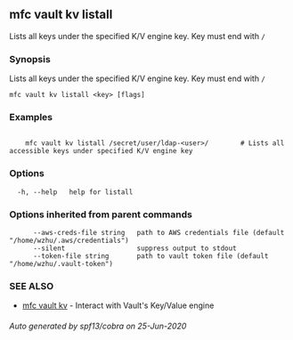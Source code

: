 ## mfc vault kv listall

Lists all keys under the specified K/V engine key. Key must end with `/`

### Synopsis

Lists all keys under the specified K/V engine key. Key must end with `/`

```
mfc vault kv listall <key> [flags]
```

### Examples

```

	mfc vault kv listall /secret/user/ldap-<user>/        # Lists all accessible keys under specified K/V engine key
```

### Options

```
  -h, --help   help for listall
```

### Options inherited from parent commands

```
      --aws-creds-file string   path to AWS credentials file (default "/home/wzhu/.aws/credentials")
      --silent                  suppress output to stdout
      --token-file string       path to vault token file (default "/home/wzhu/.vault-token")
```

### SEE ALSO

* [mfc vault kv](mfc_vault_kv.md)	 - Interact with Vault's Key/Value engine

###### Auto generated by spf13/cobra on 25-Jun-2020

